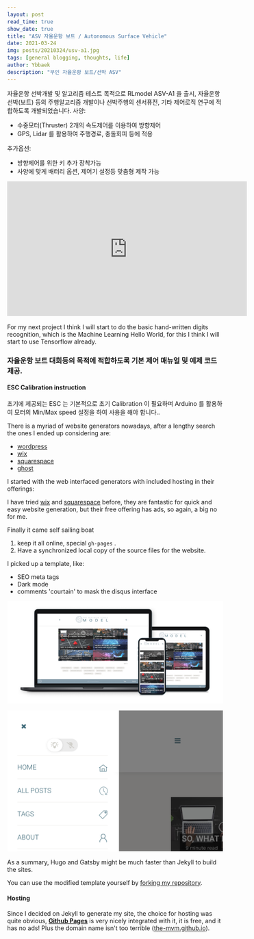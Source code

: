 ```yaml
---
layout: post
read_time: true
show_date: true
title: "ASV 자율운항 보트 / Autonomous Surface Vehicle"
date: 2021-03-24
img: posts/20210324/usv-a1.jpg
tags: [general blogging, thoughts, life]
author: Ybbaek
description: "무인 자율운항 보트/선박 ASV"
---
```


자율운항 선박개발 및 알고리즘 테스트 목적으로 RLmodel ASV-A1 을 출시, 자율운항 선박(보트) 등의 주행알고리즘 개발이나 선박주행의 센서퓨전, 기타 제어로직 연구에 적합하도록 개발되었습니다.
사양:
- 수중모터(Thruster) 2개의 속도제어를 이용하여 방향제어
- GPS, Lidar 를 활용하여 주행경로, 충돌회피 등에 적용

추가옵션:
- 방향제어를 위한 키 추가 장착가능
- 사양에 맞게 배터리 옵션, 제어기 설정등 맞춤형 제작 가능
  
<iframe width="560" height="315" src="https://www.youtube.com/embed/PfX4jajMRxE" title="YouTube video player" frameborder="0" allow="accelerometer; autoplay; clipboard-write; encrypted-media; gyroscope; picture-in-picture" allowfullscreen></iframe>

For my next project I think I will start to do the basic hand-written digits recognition, which is the Machine Learning Hello World, for this I think I will start to use Tensorflow already.

### 자율운항 보트 대회등의 목적에 적합하도록 기본 제어 매뉴얼 및 예제 코드 제공.

#### ESC Calibration instruction
초기에 제공되는 ESC 는 기본적으로 초기 Calibration 이 필요하며 Arduino 를 활용하여 모터의 Min/Max speed 설정을 하여 사용을 해야 합니다..

There is a myriad of website generators nowadays, after a lengthy search the ones I ended up considering are:
- [wordpress](https://wordpress.com/)
- [wix](https://www.wix.com/)
- [squarespace](https://www.squarespace.com/)
- [ghost](https://ghost.org/)

I started with the web interfaced generators with included hosting in their offerings:

I have tried [wix](https://www.wix.com/) and [squarespace](https://www.squarespace.com/) before, they are fantastic for quick and easy website generation, but their free offering has ads, so again, a big no for me.

Finally it came self sailing boat
1. keep it all online, special `gh-pages` .
2. Have a synchronized local copy of the source files for the website.

I picked up a template, like:
- SEO meta tags
- Dark mode 
- comments 'courtain' to mask the disqus interface

![my new blog](./assets/img/template_screenshots/homepage-responsive.jpg)

![night theme toggle](./assets/img/template_screenshots/light-toggle.png)

As a summary, Hugo and Gatsby might be much faster than Jekyll to build the sites.

You can use the modified template yourself by [forking my repository](https://github.com/the-mvm/the-mvm.github.io/fork/). 

#### Hosting
Since I decided on Jekyll to generate my site, the choice for hosting was quite obvious, **[Github Pages](https://pages.github.com)** is very nicely integrated with it, it is free, and it has no ads! Plus the domain name isn't too terrible ([the-mvm.github.io](https://the-mvm.github.io)).

